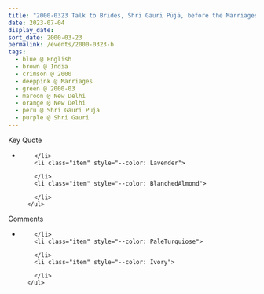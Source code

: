 ```yaml
---
title: "2000-0323 Talk to Brides, Śhrī Gaurī Pūjā, before the Marriages Ceremony, Nirmal Dham, Behind BSF Camp Chhawala, New Delhi, India"
date: 2023-07-04
display_date: 
sort_date: 2000-03-23
permalink: /events/2000-0323-b
tags:
  - blue @ English
  - brown @ India
  - crimson @ 2000
  - deeppink @ Marriages
  - green @ 2000-03
  - maroon @ New Delhi
  - orange @ New Delhi
  - peru @ Shri Gauri Puja
  - purple @ Shri Gauri
---
```


<div class="main">
  <div class="wave-list">
    <div class="title">
      <div class="text" style="--color: green">
        Key Quote
      </div>
    </div>
    <ul class="list">
        <li class="item" data-color-BlanchedAlmond>
          
        </li>
        <li class="item" style="--color: Lavender">
          
        </li>
        <li class="item" style="--color: BlanchedAlmond">
        
        </li>
      </ul>
  </div>
</div>

<div class="main">
  <div class="wave-list">
    <div class="title">
      <div class="text" style="--color: green">
        Comments
      </div>
    </div>
    <ul class="list">
        <li class="item" data-color-Ivory>
         
        </li>
        <li class="item" style="--color: PaleTurquiose">
          
        </li>
        <li class="item" style="--color: Ivory">
         
        </li>
      </ul>
  </div>
</div>